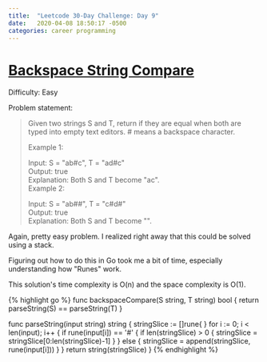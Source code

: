 ```yaml
---
title:  "Leetcode 30-Day Challenge: Day 9"
date:   2020-04-08 18:50:17 -0500
categories: career programming
---
```

# [Backspace String Compare](https://leetcode.com/problems/backspace-string-compare/)

Difficulty: Easy

Problem statement:

> Given two strings S and T, return if they are equal when both are typed into empty text editors. # means a backspace character.  
>   
> Example 1:  
>   
> Input: S = "ab#c", T = "ad#c"  
> Output: true  
> Explanation: Both S and T become "ac".  
> Example 2:  
>   
> Input: S = "ab##", T = "c#d#"  
> Output: true  
> Explanation: Both S and T become "".  

Again, pretty easy problem.  I realized right away that this could be solved using a stack.

Figuring out how to do this in Go took me a bit of time, especially understanding how "Runes" work.

This solution's time complexity is O(n) and the space complexity is O(1).

{% highlight go %}
func backspaceCompare(S string, T string) bool {
    return parseString(S) == parseString(T)
}

func parseString(input string) string {
    stringSlice := []rune{ }
    for i := 0; i < len(input); i++ {
        if rune(input[i]) == '#' {
            if len(stringSlice) > 0 {
                stringSlice = stringSlice[0:len(stringSlice)-1]
            }
        } else {
            stringSlice = append(stringSlice, rune(input[i]))
        }
    }
    return string(stringSlice)
}
{% endhighlight %}
